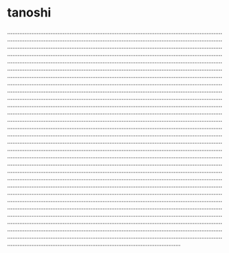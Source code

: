 # tanoshi

................................................................................................................................................................................................................................................................................................................................................................................................................................................................................................................................................................................................................................................................................................................................................................................................................................................................................................................................................................................................................................................................................................................................................................................................................................................................................................................................................................................................................................................................................................................................................................................................................................................................................................................................................................................................................................................................................................................................................................................................................................................................................................................................................................................................................................................................................................................................................................................................................................................................................................................................................................................................................................................................................................................................................................................................................................................................................................................................................................................................................................................................................................................................................................................................................................................................................................................................................................................................................................................................................................................................................................................................................................................................................................................................................................................................................................................